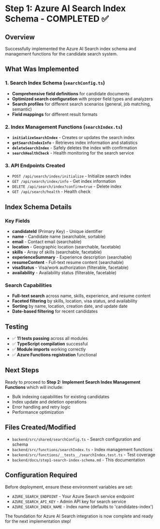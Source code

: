 # Step 1: Azure AI Search Index Schema - COMPLETED ✅

## Overview
Successfully implemented the Azure AI Search index schema and management functions for the candidate search system.

## What Was Implemented

### 1. Search Index Schema (`searchConfig.ts`)
- **Comprehensive field definitions** for candidate documents
- **Optimized search configuration** with proper field types and analyzers
- **Search profiles** for different search scenarios (general, job matching, semantic)
- **Field mappings** for different result formats

### 2. Index Management Functions (`searchIndex.ts`)
- **`initializeSearchIndex`** - Creates or updates the search index
- **`getSearchIndexInfo`** - Retrieves index information and statistics
- **`deleteSearchIndex`** - Safely deletes the index with confirmation
- **`searchHealthCheck`** - Health monitoring for the search service

### 3. API Endpoints Created
- `POST /api/search/index/initialize` - Initialize search index
- `GET /api/search/index/info` - Get index information
- `DELETE /api/search/index?confirm=true` - Delete index
- `GET /api/search/health` - Health check

## Index Schema Details

### Key Fields
- **candidateId** (Primary Key) - Unique identifier
- **name** - Candidate name (searchable, sortable)
- **email** - Contact email (searchable)
- **location** - Geographic location (searchable, facetable)
- **skills** - Array of skills (searchable, facetable)
- **experienceSummary** - Experience description (searchable)
- **resumeContent** - Full-text resume content (searchable)
- **visaStatus** - Visa/work authorization (filterable, facetable)
- **availability** - Availability status (filterable, facetable)

### Search Capabilities
- **Full-text search** across name, skills, experience, and resume content
- **Faceted filtering** by skills, location, visa status, and availability
- **Sorting** by name, location, creation date, and update date
- **Date-based filtering** for recent candidates

## Testing
- ✅ **11 tests passing** across all modules
- ✅ **TypeScript compilation** successful
- ✅ **Module imports** working correctly
- ✅ **Azure Functions registration** functional

## Next Steps
Ready to proceed to **Step 2: Implement Search Index Management Functions** which will include:
- Bulk indexing capabilities for existing candidates
- Index update and deletion operations
- Error handling and retry logic
- Performance optimization

## Files Created/Modified
- `backend/src/shared/searchConfig.ts` - Search configuration and schema
- `backend/src/functions/searchIndex.ts` - Index management functions
- `backend/src/functions/__tests__/searchIndex.test.ts` - Test coverage
- `backend/docs/step1-search-index-schema.md` - This documentation

## Configuration Required
Before deployment, ensure these environment variables are set:
- `AZURE_SEARCH_ENDPOINT` - Your Azure Search service endpoint
- `AZURE_SEARCH_API_KEY` - Admin API key for search service
- `AZURE_SEARCH_INDEX_NAME` - Index name (defaults to 'candidates-index')

The foundation for Azure AI Search integration is now complete and ready for the next implementation step!